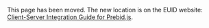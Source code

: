 This page has been moved. The new location is on the EUID website: [Client-Server Integration Guide for Prebid.js](https://euid.eu/docs/guides/integration-prebid-client-server).
